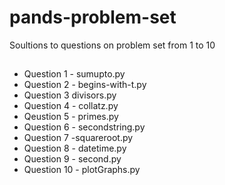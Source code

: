 # pands-problem-set


Soultions to questions on problem set from 1 to 10 


##
- Question 1 - sumupto.py
- Question 2 - begins-with-t.py
- Question 3 divisors.py
- Question 4 - collatz.py
- Qeustion 5 - primes.py
- Question 6 - secondstring.py
- Question 7 -squareroot.py
- Question 8 - datetime.py
- Question 9 - second.py
- Question 10 - plotGraphs.py
